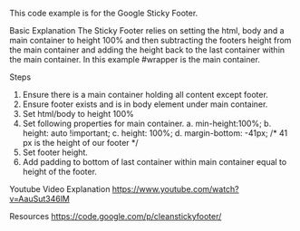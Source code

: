 This code example is for the Google Sticky Footer.

Basic Explanation
The Sticky Footer relies on setting the html, body and a main container to height 100% and then subtracting the footers height from the main container and adding the height back to the last container within the main container. In this example #wrapper is the main container.

Steps
1. Ensure there is a main container holding all content except footer.
2. Ensure footer exists and is in body element under main container.
3. Set html/body to height 100%
4. Set following properties for main container.
  a. min-height:100%;
  b. height: auto !important;
  c. height: 100%;
  d. margin-bottom: -41px; /* 41 px is the height of our footer */
5. Set footer height.
6. Add padding to bottom of last container within main container equal to height of the footer.

Youtube Video Explanation
https://www.youtube.com/watch?v=AauSut346lM

Resources
https://code.google.com/p/cleanstickyfooter/
